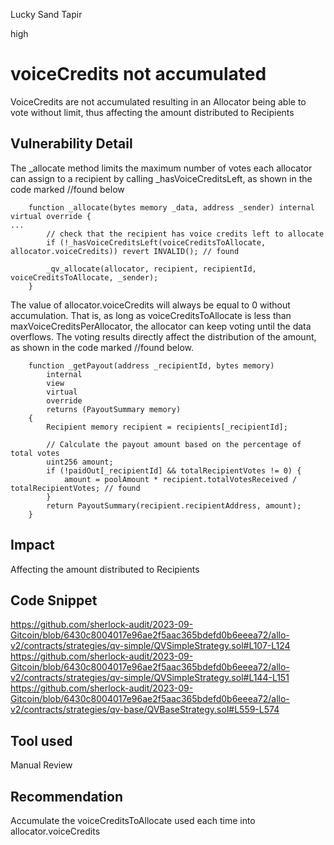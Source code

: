 Lucky Sand Tapir

high

# voiceCredits not accumulated

VoiceCredits are not accumulated resulting in an Allocator being able to vote without limit, thus affecting the amount distributed to Recipients

## Vulnerability Detail

The _allocate method limits the maximum number of votes each allocator can assign to a recipient by calling _hasVoiceCreditsLeft, as shown in the code marked //found below

```solidity
    function _allocate(bytes memory _data, address _sender) internal virtual override {
...
        // check that the recipient has voice credits left to allocate
        if (!_hasVoiceCreditsLeft(voiceCreditsToAllocate, allocator.voiceCredits)) revert INVALID(); // found

        _qv_allocate(allocator, recipient, recipientId, voiceCreditsToAllocate, _sender);
    }
```


The value of allocator.voiceCredits will always be equal to 0 without accumulation. That is, as long as voiceCreditsToAllocate is less than maxVoiceCreditsPerAllocator, the allocator can keep voting until the data overflows. The voting results directly affect the distribution of the amount, as shown in the code marked //found below.
```solidity
    function _getPayout(address _recipientId, bytes memory)
        internal
        view
        virtual
        override
        returns (PayoutSummary memory)
    {
        Recipient memory recipient = recipients[_recipientId];

        // Calculate the payout amount based on the percentage of total votes
        uint256 amount;
        if (!paidOut[_recipientId] && totalRecipientVotes != 0) {
            amount = poolAmount * recipient.totalVotesReceived / totalRecipientVotes; // found
        }
        return PayoutSummary(recipient.recipientAddress, amount);
    }
```

## Impact

 Affecting the amount distributed to Recipients


## Code Snippet

https://github.com/sherlock-audit/2023-09-Gitcoin/blob/6430c8004017e96ae2f5aac365bdefd0b6eeea72/allo-v2/contracts/strategies/qv-simple/QVSimpleStrategy.sol#L107-L124
https://github.com/sherlock-audit/2023-09-Gitcoin/blob/6430c8004017e96ae2f5aac365bdefd0b6eeea72/allo-v2/contracts/strategies/qv-simple/QVSimpleStrategy.sol#L144-L151
https://github.com/sherlock-audit/2023-09-Gitcoin/blob/6430c8004017e96ae2f5aac365bdefd0b6eeea72/allo-v2/contracts/strategies/qv-base/QVBaseStrategy.sol#L559-L574

## Tool used

Manual Review

## Recommendation

Accumulate the voiceCreditsToAllocate used each time into allocator.voiceCredits